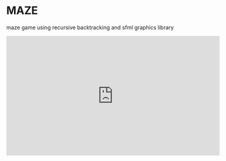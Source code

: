 # MAZE
maze game using recursive backtracking and sfml graphics library
<iframe width="560" height="315" src="https://www.youtube.com/embed/W6WVmysaeZA" frameborder="0" allow="accelerometer; autoplay; encrypted-media; gyroscope; picture-in-picture" allowfullscreen></iframe>
